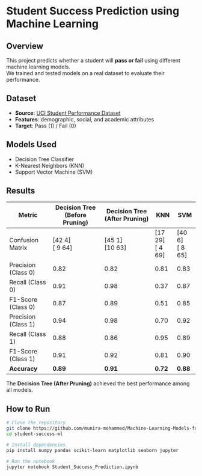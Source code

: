 # Student Success Prediction using Machine Learning

## Overview
This project predicts whether a student will **pass or fail** using different machine learning models.  
We trained and tested models on a real dataset to evaluate their performance.

## Dataset
- **Source**: [UCI Student Performance Dataset](https://archive.ics.uci.edu/ml/datasets/student+performance)  
- **Features**: demographic, social, and academic attributes  
- **Target**: Pass (1) / Fail (0)

## Models Used
- Decision Tree Classifier  
- K-Nearest Neighbors (KNN)   
- Support Vector Machine (SVM)   

## Results

| Metric                | Decision Tree (Before Pruning) | Decision Tree (After Pruning) | KNN   | SVM   |
|------------------------|--------------------------------|--------------------------------|-------|-------|
| Confusion Matrix       | [42  4]<br>[ 9 64]            | [45  1]<br>[10 63]            | [17 29]<br>[ 4 69] | [40  6]<br>[ 8 65] |
| Precision (Class 0)    | 0.82                           | 0.82                           | 0.81  | 0.83  |
| Recall (Class 0)       | 0.91                           | 0.98                           | 0.37  | 0.87  |
| F1-Score (Class 0)     | 0.87                           | 0.89                           | 0.51  | 0.85  |
| Precision (Class 1)    | 0.94                           | 0.98                           | 0.70  | 0.92  |
| Recall (Class 1)       | 0.88                           | 0.86                           | 0.95  | 0.89  |
| F1-Score (Class 1)     | 0.91                           | 0.92                           | 0.81  | 0.90  |
| **Accuracy**           | **0.89**                       | **0.91**                       | **0.72** | **0.88** |



The **Decision Tree (After Pruning)** achieved the best performance among all models.
## How to Run
```bash
# Clone the repository
git clone https://github.com/munira-mohammed/Machine-Learning-Models-for-Pass-Fail-Classification.git
cd student-success-ml

# Install dependencies
pip install numpy pandas scikit-learn matplotlib seaborn jupyter

# Run the notebook
jupyter notebook Student_Success_Prediction.ipynb
